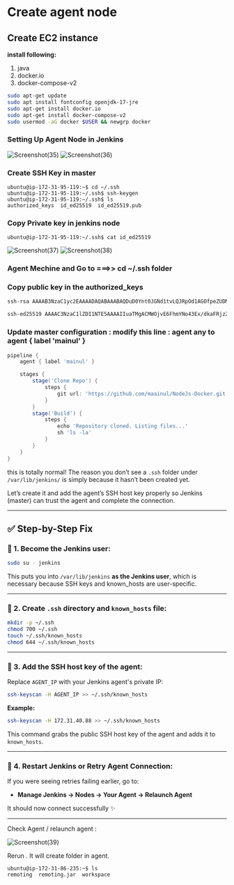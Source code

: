 # Create agent node 

## Create EC2 instance 

**install following:**

1. java
2. docker.io
3. docker-compose-v2


```bash
sudo apt-get update
sudo apt install fontconfig openjdk-17-jre
sudo apt-get install docker.io
sudo apt-get install docker-compose-v2 
sudo usermod -aG docker $USER && newgrp docker 
```

### Setting Up Agent Node in Jenkins
![Screenshot(35)](https://github.com/user-attachments/assets/b3a8ec06-c1a4-459c-bddc-ff502ade3c71)
![Screenshot(36)](https://github.com/user-attachments/assets/0d19084a-7fc9-4c4f-86cd-baa6aad2d6c6)

### Create SSH Key in master

```
ubuntu@ip-172-31-95-119:~$ cd ~/.ssh
ubuntu@ip-172-31-95-119:~/.ssh$ ssh-keygen
ubuntu@ip-172-31-95-119:~/.ssh$ ls
authorized_keys  id_ed25519  id_ed25519.pub
```

### Copy Private key in jenkins node

```
ubuntu@ip-172-31-95-119:~/.ssh$ cat id_ed25519
```
![Screenshot(37)](https://github.com/user-attachments/assets/317c5a78-1fa5-445d-a56f-93e3116c0db0)
![Screenshot(38)](https://github.com/user-attachments/assets/e847a6d8-5545-43db-bcb7-4e1b79366f5a)

### Agent Mechine and Go to ===>> cd ~/.ssh folder

### Copy public key in the authorized_keys

```txt
ssh-rsa AAAAB3NzaC1yc2EAAAADAQABAAABAQDuD0Ynt0JGNd1tvLQJRpOd1AGOfpeZUDMTC81Vc90o5xcpsN86wxo2tlEg9WHZcaI2f6oBA/hcZlH05fQJEBaA9YZ4G2LOn4tKxjD+oPYHqjfaabzUYAW4JUNX3ByFBz8oR/swJnwwsTj9SgwCp+JxIJcE1hdn2AQLi5kA2Flt1ppDwpEklW/sNXKkJilr/44AHBjlk81lIOLt75lrSbdINw8RXPWA3321dOulJHX4P7chdtkug+HqU+CDa2rsSJ/7/QJCcOzaiSbhw+HlO88fc0nhPnQ5h0q6wxL/QvzTLzs0o+fitAuMivbolt3rJ9pLyCKDclOK4IL0EhobODyR jenkins-node-prom-graf

ssh-ed25519 AAAAC3NzaC1lZDI1NTE5AAAAIIuaTMgACMWOjvE6FhmYNo43Ex/dkaFRjz2PLtqcdbsq ubuntu@ip-172-31-95-119
```

### Update master configuration : modify this line : agent any to agent { label 'mainul' }
```groovy
pipeline {
    agent { label 'mainul' }

    stages {
        stage('Clone Repo') {
            steps {
                git url: 'https://github.com/maainul/NodeJs-Docker.git', branch: 'main'
            }
        }
        stage('Build') {
            steps {
                echo 'Repository cloned. Listing files...'
                sh 'ls -la'
            }
        }
    }
}

```

this is totally normal! The reason you don’t see a `.ssh` folder under `/var/lib/jenkins/` is simply because it hasn’t been created yet.

Let’s create it and add the agent’s SSH host key properly so Jenkins (master) can trust the agent and complete the connection.

---

## ✅ Step-by-Step Fix

### 🔧 1. Become the Jenkins user:

```bash
sudo su - jenkins
```

This puts you into `/var/lib/jenkins` **as the Jenkins user**, which is necessary because SSH keys and known_hosts are user-specific.

---

### 📁 2. Create `.ssh` directory and `known_hosts` file:

```bash
mkdir -p ~/.ssh
chmod 700 ~/.ssh
touch ~/.ssh/known_hosts
chmod 644 ~/.ssh/known_hosts
```

---

### 🔑 3. Add the SSH host key of the agent:

Replace `AGENT_IP` with your Jenkins agent's private IP:

```bash
ssh-keyscan -H AGENT_IP >> ~/.ssh/known_hosts
```

**Example:**
```bash
ssh-keyscan -H 172.31.40.88 >> ~/.ssh/known_hosts
```

This command grabs the public SSH host key of the agent and adds it to `known_hosts`.

---

### 🔁 4. Restart Jenkins or Retry Agent Connection:

If you were seeing retries failing earlier, go to:

- **Manage Jenkins → Nodes → Your Agent → Relaunch Agent**

It should now connect successfully ✨

---


Check Agent / relaunch agent :

![Screenshot(39)](https://github.com/user-attachments/assets/0f709e08-6c3e-47ff-81b1-d6e46f446f0a)

Rerun . It will create folder in agent.

```
ubuntu@ip-172-31-86-235:~$ ls
remoting  remoting.jar  workspace
```
